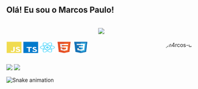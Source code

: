 ## Olá! Eu sou o Marcos Paulo!
<br>
<div align="center" style="display: flex, flexWrap: no-wrap">
  <a href="https://github.com/m4rcos-dev"></a>
  <img height="180em" src="https://github-readme-stats.vercel.app/api?username=m4rcos-dev&show_icons=true&theme=dark&include_all_commits=true&count_private=true"/>
  <img height="180em" src="https://github-readme-stats.vercel.app/api/top-langs/?username=m4rcos-dev&show_icons=true&theme=dark" alt="">
</div>

</div>
<div style="display: inline_block"><br>
  <img align="center" alt="m4rcos-Js" height="30" width="40" src="https://raw.githubusercontent.com/devicons/devicon/master/icons/javascript/javascript-plain.svg">
  <img align="center" alt="m4rcos-Ts" height="30" width="40" src="https://raw.githubusercontent.com/devicons/devicon/master/icons/typescript/typescript-plain.svg">
  <img align="center" alt="m4rcos-React" height="30" width="40" src="https://raw.githubusercontent.com/devicons/devicon/master/icons/react/react-original.svg">
  <img align="center" alt="m4rcos-HTML" height="30" width="40" src="https://raw.githubusercontent.com/devicons/devicon/master/icons/html5/html5-original.svg">
  <img align="center" alt="m4rcos-CSS" height="30" width="40" src="https://raw.githubusercontent.com/devicons/devicon/master/icons/css3/css3-original.svg">
  <img align="right" alt="m4rcos-dev" height="260" style="border-radius:50px" src="https://i.imgur.com/dmf6VH3.png">
</div>

##

<div> 
  <a href = "mailto:dev.marcospereira@gmail.com"><img src="https://img.shields.io/badge/-Gmail-%23333?style=for-the-badge&logo=gmail&logoColor=white" target="_blank"></a>
  <a href="http://www.linkedin.com/in/dev-marcospaulo" target="_blank"><img src="https://img.shields.io/badge/-LinkedIn-%230077B5?style=for-the-badge&logo=linkedin&logoColor=white" target="_blank"></a> 
  
  ![Snake animation](https://github.com/m4rcos-dev/m4rcos-dev/blob/output/github-contribution-grid-snake.svg)
  
  </div>
